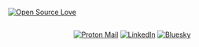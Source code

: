 [![Open Source Love](https://badges.frapsoft.com/os/v1/open-source.svg?v=102)](https://opensource.org/)
##
<div align=center>
  
[![Proton Mail](https://img.shields.io/badge/ProtonMail-8B89CC?style=flat&logo=protonmail&logoColor=white)](mailto:gabriel.lafayette@proton.me)
[![LinkedIn](https://img.shields.io/badge/LinkedIn-0A66C2?style=flat&logo=linkedin&logoColor=white)](https://www.linkedin.com/in/soaresgabe/)
[![Bluesky](https://img.shields.io/badge/Bluesky-0450F2?style=flat&logo=bluesky&logoColor=white)](https://gabe.bookstans.com)

</div>
